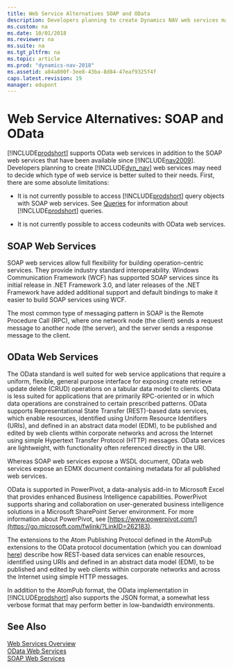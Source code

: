 ```yaml
---
title: Web Service Alternatives SOAP and OData
description: Developers planning to create Dynamics NAV web services may have to choose which type of web service is better suited to their needs.
ms.custom: na
ms.date: 10/01/2018
ms.reviewer: na
ms.suite: na
ms.tgt_pltfrm: na
ms.topic: article
ms.prod: "dynamics-nav-2018"
ms.assetid: a84a800f-3ee8-43ba-8d84-47eaf9325f4f
caps.latest.revision: 19
manager: edupont
---
```

# Web Service Alternatives: SOAP and OData
[!INCLUDE[prodshort](../developer/includes/prodshort.md)] supports OData web services in addition to the SOAP web services that have been available since [!INCLUDE[nav2009](../developer/includes/nav2009_md.md)]. Developers planning to create [!INCLUDE[dyn_nav](../developer/includes/dyn_nav_md.md)] web services may need to decide which type of web service is better suited to their needs. First, there are some absolute limitations:  
  
-   It is not currently possible to access [!INCLUDE[prodshort](../developer/includes/prodshort.md)] query objects with SOAP web services. See [Queries](Queries.md) for information about [!INCLUDE[prodshort](../developer/includes/prodshort.md)] queries.  
  
-   It is not currently possible to access codeunits with OData web services.  
  
## SOAP Web Services  
 SOAP web services allow full flexibility for building operation-centric services. They provide industry standard interoperability. Windows Communication Framework \(WCF\) has supported SOAP services since its initial release in .NET Framework 3.0, and later releases of the .NET Framework have added additional support and default bindings to make it easier to build SOAP services using WCF.  
  
 The most common type of messaging pattern in SOAP is the Remote Procedure Call \(RPC\), where one network node \(the client\) sends a request message to another node \(the server\), and the server sends a response message to the client.  
  
## OData Web Services  
 The OData standard is well suited for web service applications that require a uniform, flexible, general purpose interface for exposing create retrieve update delete \(CRUD\) operations on a tabular data model to clients. OData is less suited for applications that are primarily RPC-oriented or in which data operations are constrained to certain prescribed patterns. OData supports Representational State Transfer \(REST\)-based data services, which enable resources, identified using Uniform Resource Identifiers \(URIs\), and defined in an abstract data model \(EDM\), to be published and edited by web clients within corporate networks and across the Internet using simple Hypertext Transfer Protocol \(HTTP\) messages. OData services are lightweight, with functionality often referenced directly in the URI.  
  
 Whereas SOAP web services expose a WSDL document, OData web services expose an EDMX document containing metadata for all published web services.  
  
 OData is supported in PowerPivot, a data-analysis add-in to Microsoft Excel that provides enhanced Business Intelligence capabilities. PowerPivot supports sharing and collaboration on user-generated business intelligence solutions in a Microsoft SharePoint Server environment. For more information about PowerPivot, see [https://www.powerpivot.com/](https://go.microsoft.com/fwlink/?LinkID=262183).  
  
 The extensions to the Atom Publishing Protocol defined in the AtomPub extensions to the OData protocol documentation \(which you can download [here](https://go.microsoft.com/fwlink/?LinkID=262184)\) describe how REST-based data services can enable resources, identified using URIs and defined in an abstract data model \(EDM\), to be published and edited by web clients within corporate networks and across the Internet using simple HTTP messages.  
  
 In addition to the AtomPub format, the OData implementation in [!INCLUDE[prodshort](../developer/includes/prodshort.md)] also supports the JSON format, a somewhat less verbose format that may perform better in low-bandwidth environments.  
  
## See Also  
 [Web Services Overview](web-services.md)   
 [OData Web Services](OData-Web-Services.md)   
 [SOAP Web Services](SOAP-Web-Services.md)